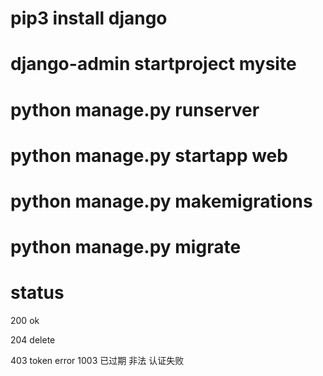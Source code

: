 #  pip3 install django

#  django-admin startproject mysite

#   python manage.py runserver
#   python manage.py startapp web

#   python manage.py makemigrations
#   python manage.py migrate 

#  status

200 ok

204 delete

403 token error
1003 已过期 非法 认证失败


